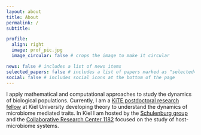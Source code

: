 ```yaml
---
layout: about
title: About
permalink: /
subtitle: 

profile:
  align: right
  image: prof_pic.jpg
  image_circular: false # crops the image to make it circular

news: false # includes a list of news items
selected_papers: false # includes a list of papers marked as "selected={true}"
social: false # includes social icons at the bottom of the page
---
```


I apply mathematical and computational approaches to study the dynamics of biological populations. Currently, I am a [KiTE postdoctoral research fellow](https://www.uni-kiel.de/en/research/early-career-researchers/kite) at Kiel University developing theory to understand the dynamics of microbiome mediated traits. In Kiel I am hosted by the [Schulenburg group](https://evoecogen-kiel.de/) and the [Collaborative Research Center 1182](https://www.metaorganism-research.com/) focused on the study of host-microbiome systems.

<!-- Put your address / P.O. box / other info right below your picture. You can also disable any of these elements by editing `profile` property of the YAML header of your `_pages/about.md`. Edit `_bibliography/papers.bib` and Jekyll will render your [publications page](/al-folio/publications/) automatically.

Link to your social media connections, too. This theme is set up to use [Font Awesome icons](https://fontawesome.com/) and [Academicons](https://jpswalsh.github.io/academicons/), like the ones below. Add your Facebook, Twitter, LinkedIn, Google Scholar, or just disable all of them. -->
